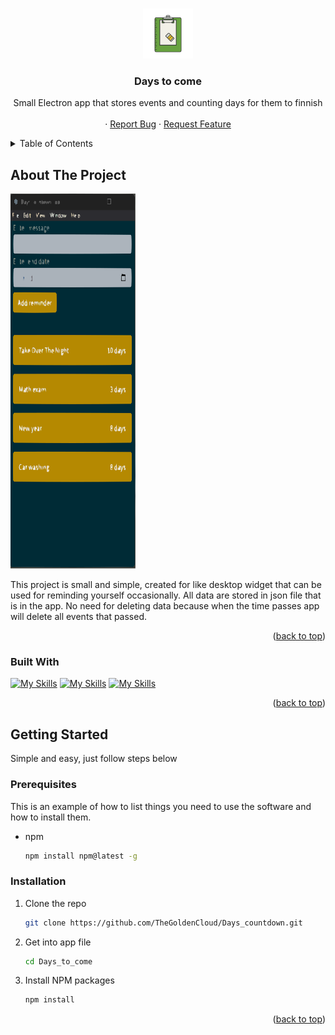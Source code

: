 <a name="readme-top"></a>
<!-- PROJECT LOGO -->
<br />
<div align="center">
  <a href="https://github.com/TheGoldenCloud/Days_countdown">
    <img src="/public/logo.svg" alt="Logo" width="80" height="80">
  </a>

<h3 align="center">Days to come</h3>

  <p align="center">
    Small Electron app that stores events and counting days for them to finnish 
    <br />
    <br />
    ·
    <a href="https://github.com/TheGoldenCloud/Days_countdown/issues">Report Bug</a>
    ·
    <a href="https://github.com/TheGoldenCloud/Days_countdown/issues">Request Feature</a>
  </p>
</div>



<!-- TABLE OF CONTENTS -->
<details>
  <summary>Table of Contents</summary>
  <ol>
    <li>
      <a href="#about-the-project">About The Project</a>
      <ul>
        <li><a href="#built-with">Built With</a></li>
      </ul>
    </li>
    <li>
      <a href="#getting-started">Getting Started</a>
      <ul>
        <li><a href="#prerequisites">Prerequisites</a></li>
        <li><a href="#installation">Installation</a></li>
      </ul>
    </li>
  </ol>
</details>



<!-- ABOUT THE PROJECT -->
## About The Project

<!-- [![Product Name Screen Shot][product-screenshot]](https://example.com) -->

<img src="/public/app.svg" alt="appImg" width="200" height="600">

This project is small and simple, created for like desktop widget that can be used for reminding yourself occasionally. All data are stored in json file
that is in the app. No need for deleting data because when the time passes app will delete all events that passed.

<p align="right">(<a href="#readme-top">back to top</a>)</p>



### Built With

[![My Skills](https://skillicons.dev/icons?i=react)](https://skillicons.dev)
[![My Skills](https://skillicons.dev/icons?i=bootstrap)](https://skillicons.dev)
[![My Skills](https://skillicons.dev/icons?i=electron)](https://skillicons.dev)

<p align="right">(<a href="#readme-top">back to top</a>)</p>

## Getting Started

Simple and easy, just follow steps below

### Prerequisites

This is an example of how to list things you need to use the software and how to install them.
* npm
  ```sh
  npm install npm@latest -g
  ```

### Installation

1. Clone the repo
   ```sh
   git clone https://github.com/TheGoldenCloud/Days_countdown.git
   ```
2. Get into app file
   ```sh
   cd Days_to_come
   ```
2. Install NPM packages
   ```sh
   npm install
   ```

<p align="right">(<a href="#readme-top">back to top</a>)</p>


<!-- MARKDOWN LINKS & IMAGES -->
<!-- https://www.markdownguide.org/basic-syntax/#reference-style-links -->
<!-- [contributors-shield]: https://img.shields.io/github/contributors/TheGoldenCloud/Days_countdown.svg?style=for-the-badge
[contributors-url]: https://github.com/TheGoldenCloud/Days_countdown/graphs/contributors
[forks-shield]: https://img.shields.io/github/forks/TheGoldenCloud/Days_countdown.svg?style=for-the-badge
[forks-url]: https://github.com/TheGoldenCloud/Days_countdown/network/members
[stars-shield]: https://img.shields.io/github/stars/TheGoldenCloud/Days_countdown.svg?style=for-the-badge
[stars-url]: https://github.com/TheGoldenCloud/Days_countdown/stargazers
[issues-shield]: https://img.shields.io/github/issues/TheGoldenCloud/Days_countdown.svg?style=for-the-badge
[issues-url]: https://github.com/TheGoldenCloud/Days_countdown/issues
[license-shield]: https://img.shields.io/github/license/TheGoldenCloud/Days_countdown.svg?style=for-the-badge
[license-url]: https://github.com/TheGoldenCloud/Days_countdown/blob/master/LICENSE.txt
[linkedin-shield]: https://img.shields.io/badge/-LinkedIn-black.svg?style=for-the-badge&logo=linkedin&colorB=555
[linkedin-url]: https://linkedin.com/in/linkedin_username
[product-screenshot]: images/screenshot.png
[Next.js]: https://img.shields.io/badge/next.js-000000?style=for-the-badge&logo=nextdotjs&logoColor=white
[Next-url]: https://nextjs.org/
[React.js]: https://img.shields.io/badge/React-20232A?style=for-the-badge&logo=react&logoColor=61DAFB
[React-url]: https://reactjs.org/
[Vue.js]: https://img.shields.io/badge/Vue.js-35495E?style=for-the-badge&logo=vuedotjs&logoColor=4FC08D
[Vue-url]: https://vuejs.org/
[Angular.io]: https://img.shields.io/badge/Angular-DD0031?style=for-the-badge&logo=angular&logoColor=white
[Angular-url]: https://angular.io/
[Svelte.dev]: https://img.shields.io/badge/Svelte-4A4A55?style=for-the-badge&logo=svelte&logoColor=FF3E00
[Svelte-url]: https://svelte.dev/
[Laravel.com]: https://img.shields.io/badge/Laravel-FF2D20?style=for-the-badge&logo=laravel&logoColor=white
[Laravel-url]: https://laravel.com
[Bootstrap.com]: https://img.shields.io/badge/Bootstrap-563D7C?style=for-the-badge&logo=bootstrap&logoColor=white
[Bootstrap-url]: https://getbootstrap.com
[JQuery.com]: https://img.shields.io/badge/jQuery-0769AD?style=for-the-badge&logo=jquery&logoColor=white
[JQuery-url]: https://jquery.com  -->
